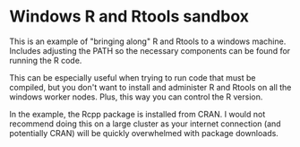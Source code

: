 # Windows R and Rtools sandbox
This is an example of "bringing along" R and Rtools to a windows machine. 
Includes adjusting the PATH so the necessary components can be found for 
running the R code. 

This can be especially useful when trying to run code that must be 
compiled, but you don't want to install and administer R and Rtools on 
all the windows worker nodes. Plus, this way you can control the R version. 

In the example, the Rcpp package is installed from CRAN. I would not recommend
doing this on a large cluster as your internet connection (and potentially CRAN) will
be quickly overwhelmed with package downloads.
